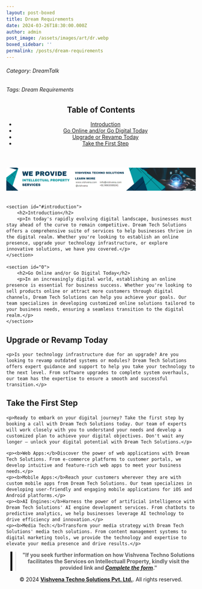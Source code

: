 ```yaml
---
layout: post-boxed
title: Dream Requirements
date: 2024-03-26T18:30:00.000Z
author: admin
post_image: /assets/images/art/dr.webp
boxed_sidebar: ''
permalink: /posts/dream-requirements
---
```


###### Category: DreamTalk

###### Tags: Dream Requirements

<html lang="en">
<head>
    <meta charset="UTF-8">
    <meta name="viewport" content="width=device-width, initial-scale=1.0">
    <title><h1>Dream Requirements</h1></title>
    <meta name="description" content="Unlock your digital potential with Dream Tech Solutions. From web and mobile apps to AI engines and media tech, we have the expertise to transform your business for the digital age.">
</head>
<body>
   <header>
	<h2>Table of Contents</h2>
       <nav>
			<ul>
				<li><a href="#introduction">Introduction</a></li>
				<li><a href="#0">Go Online and/or Go Digital Today</a></li>
				<li><a href="#1">Upgrade or Revamp Today</a></li>
				<li><a href="#2">Take the First Step</a></li>
			</ul>
		</nav>
	</header>

<a href="/contact">
  <img src="/assets/images/art/ip ads a.webp" alt="inlinead" style="max-width:100%; height:auto;">
</a>
<br><br>

<article>

```
<section id="#introduction">
    <h2>Introduction</h2>
    <p>In today's rapidly evolving digital landscape, businesses must stay ahead of the curve to remain competitive. Dream Tech Solutions offers a comprehensive suite of services to help businesses thrive in the digital realm. Whether you're looking to establish an online presence, upgrade your technology infrastructure, or explore innovative solutions, we have you covered.</p>
</section>

<section id="0">
    <h2>Go Online and/or Go Digital Today</h2>
    <p>In an increasingly digital world, establishing an online presence is essential for business success. Whether you're looking to sell products online or attract more customers through digital channels, Dream Tech Solutions can help you achieve your goals. Our team specializes in developing customized online solutions tailored to your business needs, ensuring a seamless transition to the digital realm.</p>
</section>
```

<section id="1">
	<h2>Upgrade or Revamp Today</h2>

```
<p>Is your technology infrastructure due for an upgrade? Are you looking to revamp outdated systems or modules? Dream Tech Solutions offers expert guidance and support to help you take your technology to the next level. From software upgrades to complete system overhauls, our team has the expertise to ensure a smooth and successful transition.</p>
```

</section>

<section id="2">
	<h2>Take the First Step</h2>

```
<p>Ready to embark on your digital journey? Take the first step by booking a call with Dream Tech Solutions today. Our team of experts will work closely with you to understand your needs and develop a customized plan to achieve your digital objectives. Don't wait any longer – unlock your digital potential with Dream Tech Solutions.</p>
```

</section>

<section id="3">

```
<p><b>Web Apps:</b>Discover the power of web applications with Dream Tech Solutions. From e-commerce platforms to customer portals, we develop intuitive and feature-rich web apps to meet your business needs.</p>
<p><b>Mobile Apps:</b>Reach your customers wherever they are with custom mobile apps from Dream Tech Solutions. Our team specializes in developing user-friendly and engaging mobile applications for iOS and Android platforms.</p>
<p><b>AI Engines:</b>Harness the power of artificial intelligence with Dream Tech Solutions' AI engine development services. From chatbots to predictive analytics, we help businesses leverage AI technology to drive efficiency and innovation.</p>
<p><b>Media Tech:</b>Transform your media strategy with Dream Tech Solutions' media tech solutions. From content management systems to digital marketing tools, we provide the technology and expertise to elevate your media presence and drive results.</p>
```

</section>

</article>

<center><blockquote style="position:relative;">
<p><b style="font-size:1em;">"If you seek further information on how Vishvena Techno Solutions facilitates the Services on Intellectuall Property, kindly visit the provided link and <a href="/contact"><i>Complete the form</i></a>."</b></p>
<div style="position:absolute; top:0; bottom:0; left:-15px; border-left:5px solid black;"></div>
</blockquote></center>

<footer>
<center><p>&copy; 2024 <a href="https://vishvena.com"><b>Vishvena Techno Solutions Pvt. Ltd.</b></a>. All rights reserved.</p></center>

</footer>
</body>
</html>
